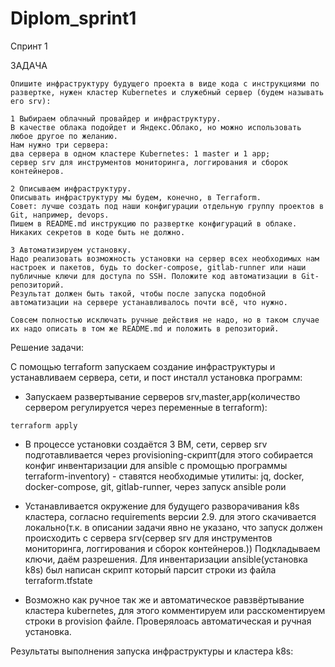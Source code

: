 # Diplom_sprint1

Спринт 1

ЗАДАЧА

```
Опишите инфраструктуру будущего проекта в виде кода с инструкциями по развертке, нужен кластер Kubernetes и служебный сервер (будем называть его srv):

1 Выбираем облачный провайдер и инфраструктуру.
В качестве облака подойдет и Яндекс.Облако, но можно использовать любое другое по желанию.
Нам нужно три сервера:
два сервера в одном кластере Kubernetes: 1 master и 1 app;
сервер srv для инструментов мониторинга, логгирования и сборок контейнеров.

2 Описываем инфраструктуру.
Описывать инфраструктуру мы будем, конечно, в Terraform.
Совет: лучше создать под наши конфигурации отдельную группу проектов в Git, например, devops.
Пишем в README.md инструкцию по развертке конфигураций в облаке. Никаких секретов в коде быть не должно.

3 Автоматизируем установку.
Надо реализовать возможность установки на сервер всех необходимых нам настроек и пакетов, будь то docker-compose, gitlab-runner или наши публичные ключи для доступа по SSH. Положите код автоматизации в Git-репозиторий.
Результат должен быть такой, чтобы после запуска подобной автоматизации на сервере устанавливалось почти всё, что нужно.

Совсем полностью исключать ручные действия не надо, но в таком случае их надо описать в том же README.md и положить в репозиторий.
```

Решение задачи:

С помощью terraform запускаем создание инфраструктуры и устанавливаем сервера, сети, и пост инсталл установка программ:
  - Запускаем развертывание серверов srv,master,app(количество сервером регулируется через переменные в terraform):
  ```
  terraform apply
  ```
  - В процессе установки создаётся 3 ВМ, сети, сервер srv подготавливается через provisioning-скрипт(для этого собирается конфиг инвентаризации для ansible с промощью программы terraform-inventory) - ставятся необходимые утилиты:
    jq, docker, docker-compose, git, gitlab-runner, через запуск ansible роли

  - Устанавливается окружение для будущего разворачивания k8s кластера, согласно requirements версии 2.9.
    для этого скачивается локально(т.к. в описании задачи явно не указано, что запуск должен происходить с сервера srv(сервер srv для инструментов мониторинга, логгирования и сборок контейнеров.))
    Подкладываем ключи, даём разрешения. Для инвентаризации ansible(установка k8s) был написан скрипт который парсит строки из файла terraform.tfstate

  - Возможно как ручное так же и автоматическое равзвёртывание кластера kubernetes, для этого комментируем или расскоментируем строки в provision
    файле. Проверялоась автоматическая и ручная установка.

Результаты выполнения запуска инфраструктуры и кластера k8s:
